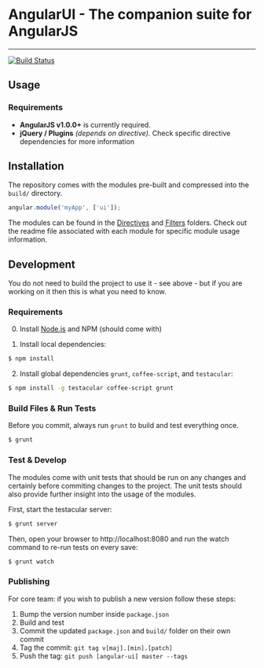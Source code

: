 # AngularUI - The companion suite for AngularJS

***

[![Build Status](https://secure.travis-ci.org/angular-ui/angular-ui.png)](http://travis-ci.org/angular-ui/angular-ui)

## Usage

### Requirements

* **AngularJS v1.0.0+** is currently required.
* **jQuery / Plugins** _(depends on directive)._ Check specific directive dependencies for more information

## Installation

The repository comes with the modules pre-built and compressed into the `build/` directory.

```javascript
angular.module('myApp', ['ui']);
```

The modules can be found in the [Directives](https://github.com/angular-ui/angular-ui/tree/master/modules/directives) and [Filters](https://github.com/angular-ui/angular-ui/tree/master/modules/filters) folders. Check out the readme file associated with each module for specific module usage information.

## Development

You do not need to build the project to use it - see above - but if you are working on it then this is what you need to know.

### Requirements

0. Install [Node.js](http://nodejs.org/) and NPM (should come with)

1. Install local dependencies:

```bash
$ npm install
```

2. Install global dependencies `grunt`, `coffee-script`, and `testacular`:

```bash
$ npm install -g testacular coffee-script grunt
```

### Build Files & Run Tests

Before you commit, always run `grunt` to build and test everything once.

```bash
$ grunt
```

### Test & Develop

The modules come with unit tests that should be run on any changes and certainly before commiting changes to the project.  The unit tests should also provide further insight into the usage of the modules.

First, start the testacular server:
```bash
$ grunt server
```
Then, open your browser to http://localhost:8080 and run the watch command to re-run tests on every save:
```bash
$ grunt watch
```

### Publishing

For core team: if you wish to publish a new version follow these steps:

1. Bump the version number inside `package.json`
2. Build and test
3. Commit the updated `package.json` and `build/` folder on their own commit
4. Tag the commit: `git tag v[maj].[min].[patch]`
5. Push the tag: `git push [angular-ui] master --tags`

